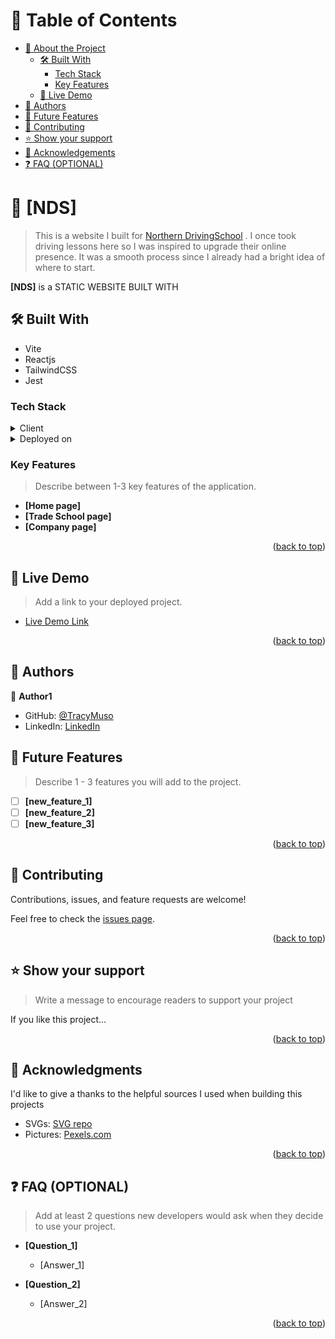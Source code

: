 <a name="readme-top"></a>

<!-- TABLE OF CONTENTS -->

# 📗 Table of Contents

- [📖 About the Project](#about-project)
  - [🛠 Built With](#built-with)
    - [Tech Stack](#tech-stack)
    - [Key Features](#key-features)
  - [🚀 Live Demo](#live-demo)
  <!-- - [💻 Getting Started](#getting-started)
  - [Prerequisites](#prerequisites) -->
  <!-- - [Setup](#setup)
  - [Install](#install)
  - [Usage](#usage)
  - [Run tests](#run-tests)
  - [Deployment](#deployment) -->
- [👥 Authors](#authors)
- [🔭 Future Features](#future-features)
- [🤝 Contributing](#contributing)
- [⭐️ Show your support](#support)
- [🙏 Acknowledgements](#acknowledgements)
- [❓ FAQ (OPTIONAL)](#faq)
<!-- - [📝 License](#license) -->

<!-- PROJECT DESCRIPTION -->

# 📖 [NDS] <a name="about-project"></a>

> This is a website I built for [Northern DrivingSchool](website.com) . I once took driving lessons here so I was inspired to upgrade their online presence. It was a smooth process since I already had a bright idea of where to start.

**[NDS]** is a STATIC WEBSITE BUILT WITH

## 🛠 Built With <a name="built-with"></a>

- Vite
- Reactjs
- TailwindCSS
- Jest

### Tech Stack <a name="tech-stack"></a>

<details>
  <summary>Client</summary>
  <ul>
    <li><a href="https://reactjs.org/">React.js</a></li>
  </ul>
</details>

<details>
  <summary>Deployed on</summary>
  <ul>
    <li><a href="https://vercel.com/">Vercel</a></li>
  </ul>
</details>

<!-- <details>
  <summary>Server</summary>
  <ul>
    <li><a href="https://expressjs.com/">Express.js</a></li>
  </ul>
</details>

<details>
<summary>Database</summary>
  <ul>
    <li><a href="https://www.postgresql.org/">PostgreSQL</a></li>
  </ul>
</details> -->

<!-- Features -->

### Key Features <a name="key-features"></a>

> Describe between 1-3 key features of the application.

- **[Home page]**
- **[Trade School page]**
- **[Company page]**

<p align="right">(<a href="#readme-top">back to top</a>)</p>

<!-- LIVE DEMO -->

## 🚀 Live Demo <a name="live-demo"></a>

> Add a link to your deployed project.

- [Live Demo Link](https://google.com)

<p align="right">(<a href="#readme-top">back to top</a>)</p>

<!-- GETTING STARTED -->

<!-- ## 💻 Getting Started <a name="getting-started"></a>

> Describe how a new developer could make use of your project.

To get a local copy up and running, follow these steps. -->
<!--
### Prerequisites

In order to run this project you need: -->

<!--
Example command:

```sh
 gem install rails
```
 -->
<!--
### Setup

Clone this repository to your desired folder: -->

<!--
Example commands:

```sh
  cd my-folder
  git clone git@github.com:myaccount/my-project.git
```
--->
<!--
### Install

Install this project with: -->

<!--
Example command:

```sh
  cd my-project
  gem install
```
--->
<!--
### Usage

To run the project, execute the following command: -->

<!--
Example command:

```sh
  rails server
```
--->
<!--
### Run tests

To run tests, run the following command: -->

<!--
Example command:

```sh
  bin/rails test test/models/article_test.rb
```
--->
<!--
### Deployment

You can deploy this project using: -->

<!--
Example:

```sh

```
 -->
<!--
<p align="right">(<a href="#readme-top">back to top</a>)</p> -->

<!-- AUTHORS -->

## 👥 Authors <a name="authors"></a>

👤 **Author1**

- GitHub: [@TracyMuso](https://github.com/TracyMuso)
- LinkedIn: [LinkedIn](https://linkedin.com/in/tracy-muso)

<!-- 👤 **Author2**

- GitHub: [@githubhandle](https://github.com/githubhandle)
- Twitter: [@twitterhandle](https://twitter.com/twitterhandle)
- LinkedIn: [LinkedIn](https://linkedin.com/in/linkedinhandle) -->

<!-- <p align="right">(<a href="#readme-top">back to top</a>)</p> -->

<!-- FUTURE FEATURES -->

## 🔭 Future Features <a name="future-features"></a>

> Describe 1 - 3 features you will add to the project.

- [ ] **[new_feature_1]**
- [ ] **[new_feature_2]**
- [ ] **[new_feature_3]**

<p align="right">(<a href="#readme-top">back to top</a>)</p>

<!-- CONTRIBUTING -->

## 🤝 Contributing <a name="contributing"></a>

Contributions, issues, and feature requests are welcome!

Feel free to check the [issues page](../../issues/).

<p align="right">(<a href="#readme-top">back to top</a>)</p>

<!-- SUPPORT -->

## ⭐️ Show your support <a name="support"></a>

> Write a message to encourage readers to support your project

If you like this project...

<p align="right">(<a href="#readme-top">back to top</a>)</p>

<!-- ACKNOWLEDGEMENTS -->

## 🙏 Acknowledgments <a name="acknowledgements"></a>

I'd like to give a thanks to the helpful sources I used when building this projects

- SVGs: [SVG repo](https://www.svgrepo.com)
- Pictures: [Pexels.com](pexels.com)

<p align="right">(<a href="#readme-top">back to top</a>)</p>

<!-- FAQ (optional) -->

## ❓ FAQ (OPTIONAL) <a name="faq"></a>

> Add at least 2 questions new developers would ask when they decide to use your project.

- **[Question_1]**

  - [Answer_1]

- **[Question_2]**

  - [Answer_2]

<p align="right">(<a href="#readme-top">back to top</a>)</p>

<!-- LICENSE -->

<!-- ## 📝 License <a name="license"></a>

This project is [MIT](./LICENSE) licensed.

_NOTE: we recommend using the [MIT license](https://choosealicense.com/licenses/mit/) - you can set it up quickly by [using templates available on GitHub](https://docs.github.com/en/communities/setting-up-your-project-for-healthy-contributions/adding-a-license-to-a-repository). You can also use [any other license](https://choosealicense.com/licenses/) if you wish._

<p align="right">(<a href="#readme-top">back to top</a>)</p> -->
